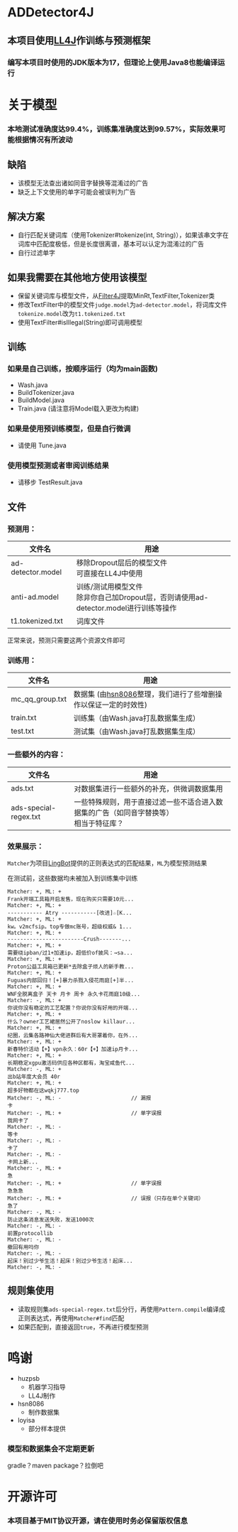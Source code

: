 # ADDetector4J
## 本项目使用[LL4J](https://www.github.com/LL4J/LL4J)作训练与预测框架
### 编写本项目时使用的JDK版本为17，但理论上使用Java8也能编译运行

# 关于模型
### 本地测试准确度达99.4%，训练集准确度达到99.57%，实际效果可能根据情况有所波动
## 缺陷
- 该模型无法查出诸如同音字替换等混淆过的广告
- 缺乏上下文使用的单字可能会被误判为广告
## 解决方案
- 自行匹配关键词库（使用Tokenizer#tokenize(int, String)），如果该串文字在词库中匹配度极低，但是长度很离谱，基本可以认定为混淆过的广告
- 自行过滤单字

## 如果我需要在其他地方使用该模型
- 保留关键词库与模型文件，从[Filter4J](https://github.com/LL4J/Filter4J/tree/main/src/filter)提取MinRt,TextFilter,Tokenizer类
- 修改TextFilter中的模型文件`judge.model`为`ad-detector.model`，将词库文件`tokenize.model`改为`t1.tokenized.txt`
- 使用TextFilter#isIllegal(String)即可调用模型

## 训练
### 如果是自己训练，按顺序运行（均为main函数)
- Wash.java
- BuildTokenizer.java
- BuildModel.java
- Train.java (请注意将Model载入更改为构建)
### 如果是使用预训练模型，但是自行微调
- 请使用 Tune.java
### 使用模型预测或者审阅训练结果
- 请移步 TestResult.java

## 文件
### 预测用：
| 文件名               | 用途                                                          |
|-------------------|-------------------------------------------------------------|
| ad-detector.model | 移除Dropout层后的模型文件<br/>可直接在LL4J中使用                            |
| anti-ad.model     | 训练/测试用模型文件<br/>除非你自己加Dropout层，否则请使用ad-detector.model进行训练等操作 |
| t1.tokenized.txt  | 词库文件                                                        |
正常来说，预测只需要这两个资源文件即可

### 训练用：
| 文件名             | 用途                                                                      |
|-----------------|-------------------------------------------------------------------------|
| mc_qq_group.txt | 数据集 (由[hsn8086](https://www.github.com/hsn8086/)整理，我们进行了些增删操作以保证一定的时效性) |
| train.txt       | 训练集（由Wash.java打乱数据集生成）                                                  |
| test.txt        | 测试集（由Wash.java打乱数据集生成）                                                  |

### 一些额外的内容：
| 文件名                   | 用途                                              |
|-----------------------|-------------------------------------------------|
| ads.txt               | 对数据集进行一些额外的补充，供微调数据集用                           |
| ads-special-regex.txt | 一些特殊规则，用于直接过滤一些不适合进入数据集的广告（如同音字替换等）<br/>相当于特征库？ |

### 效果展示：
`Matcher`为项目[LingBot](https://github.com/LingBot-Project/LingBot)提供的正则表达式的匹配结果，`ML`为模型预测结果 

在测试前，这些数据均未被加入到训练集中训练
```
Matcher: +, ML: +
Frank开端工具箱开启发售，现在购买只需要10元...
Matcher: +, ML: +
----------- Atry -----------[改进]☆[K...
Matcher: +, ML: +
kw。v2mcfsip。top专做mc账号，超级权威& 1...
Matcher: +, ML: +
------------------------Crush-------...
Matcher: +, ML: +
需要绕ipban/过1+加速ip，超低价of披风：→sa...
Matcher: +, ML: +
Proton公益工具箱已更新*去除盒子烦人的新手教...
Matcher: +, ML: +
Fuguas内部回归！[+]暴力杀戮入侵花雨庭[+]半...
Matcher: +, ML: +
WNF全脱离盒子 天卡 月卡 周卡 永久卡花雨庭10级...
Matcher: -, ML: +
你说你没有稳定的工艺配置？你说你没有好用的开端...
Matcher: +, ML: +
什么？owner工艺裙居然公开了noslow killaur...
Matcher: +, ML: +
纪圈，云集各路神仙大佬进群后有大哥罩着你，在外...
Matcher: +, ML: +
新春特价活动【+】vpn永久：60r【+】加速ip月卡...
Matcher: +, ML: +
长期稳定xgpu激活码供应各种区都有，淘宝咸鱼代...
Matcher: -, ML: +
出b站年度大会员 40r
Matcher: +, ML: +
超多好物都在这wqkj777.top
Matcher: -, ML: -                      // 漏报
卡
Matcher: -, ML: +                      // 单字误报
我网卡了
Matcher: -, ML: -
等卡
Matcher: -, ML: -
卡了
Matcher: -, ML: -
卡网上新...
Matcher: -, ML: +
急
Matcher: -, ML: +                      // 单字误报
急急急
Matcher: -, ML: +                      // 误报（只存在单个关键词）
急了
Matcher: -, ML: -
防止这条消息发送失败，发送1000次
Matcher: -, ML: -
前置protocollib
Matcher: -, ML: -
撤回有用吗你
Matcher: -, ML: -
起床！别过少爷生活！起床！别过少爷生活！起床...
Matcher: -, ML: -
```

## 规则集使用
* 读取规则集`ads-special-regex.txt`后分行，再使用`Pattern.compile`编译成正则表达式，再使用`Matcher#find`匹配
* 如果匹配到，直接返回`true`，不再进行模型预测

# 鸣谢
* huzpsb
  * 机器学习指导
  * LL4J制作
* hsn8086
  * 制作数据集
* loyisa
  * 部分样本提供 

### 模型和数据集会不定期更新

gradle？maven package？拉倒吧

# 开源许可
### 本项目基于MIT协议开源，请在使用时务必保留版权信息
